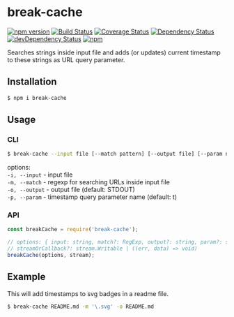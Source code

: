 break-cache
=========
[![npm version](https://badge.fury.io/js/break-cache.svg?t=1483306979893)](https://badge.fury.io/js/break-cache)
[![Build Status](https://travis-ci.org/iyegoroff/break-cache.svg?t=1483306979893&branch=master)](https://travis-ci.org/iyegoroff/break-cache)
[![Coverage Status](https://coveralls.io/repos/github/iyegoroff/break-cache/badge.svg?t=1483306979893&branch=master)](https://coveralls.io/github/iyegoroff/break-cache?branch=master)
[![Dependency Status](https://david-dm.org/iyegoroff/break-cache/status.svg?t=1483306979893)](https://david-dm.org/iyegoroff/break-cache)
[![devDependency Status](https://david-dm.org/iyegoroff/break-cache/dev-status.svg?t=1483306979893)](https://david-dm.org/iyegoroff/break-cache#info=devDependencies)
[![npm](https://img.shields.io/npm/l/express.svg?t=1483306979893)](https://www.npmjs.com/package/break-cache)

Searches strings inside input file and adds (or updates) current timestamp to these strings as URL query parameter.

## Installation

```bash
$ npm i break-cache
```

## Usage

### CLI

```bash
$ break-cache --input file [--match pattern] [--output file] [--param name]
```

options:<br/>
`-i, --input` - input file<br/> 
`-m, --match` - regexp for searching URLs inside input file<br/>
`-o, --output` - output file (default: STDOUT)<br/>
`-p, --param` - timestamp query parameter name (default: t)<br/>

### API

```javascript
const breakCache = require('break-cache');

// options: { input: string, match?: RegExp, output?: string, param?: string }
// streamOrCallback?: stream.Writable | ((err, data) => void)
breakCache(options, stream);
```

## Example

This will add timestamps to svg badges in a readme file.

```bash
$ break-cache README.md -m '\.svg' -o README.md
```
